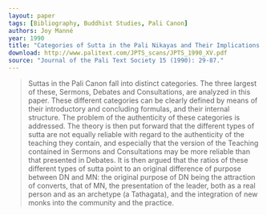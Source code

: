 ```yaml
---
layout: paper
tags: [Bibliography, Buddhist Studies, Pali Canon]
authors: Joy Manné
year: 1990
title: "Categories of Sutta in the Pali Nikayas and Their Implications for Our Appreciation of the Buddhist Teaching and Literature"
download: http://www.palitext.com/JPTS_scans/JPTS_1990_XV.pdf
source: "Journal of the Pali Text Society 15 (1990): 29-87."
---
```


> Suttas in the Pali Canon fall into distinct categories. The three largest of these, Sermons, Debates and Consultations, are analyzed in this paper. These different categories can be clearly defined by means of their introductory and concluding formulas, and their internal structure. The problem of the authenticity of these categories is addressed. The theory is then put forward that the different types of sutta are not equally reliable with regard to the authenticity of the teaching they contain, and especially that the version of the Teaching contained in Sermons and Consultations may be more reliable than that presented in Debates. It is then argued that the ratios of these different types of sutta point to an original difference of purpose between DN and MN: the original purpose of DN being the attraction of converts, that of MN, the presentation of the leader, both as a real person and as an archetype (a Tathagata), and the integration of new monks into the community and the practice.
